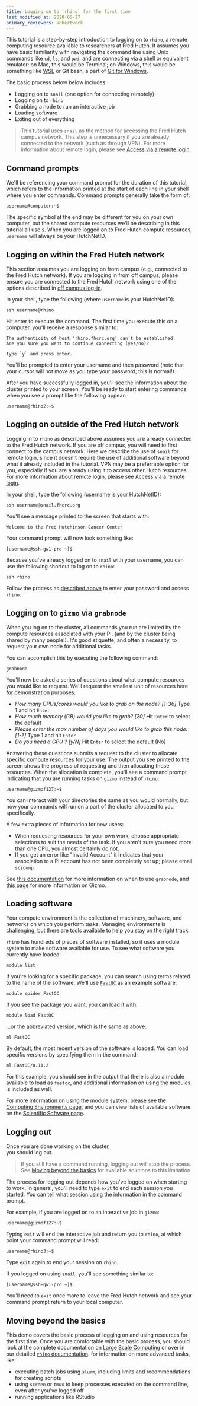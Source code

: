 ```yaml
---
title: Logging on to `rhino` for the first time
last_modified_at: 2020-05-27
primary_reviewers: k8hertweck
---
```


This tutorial is a step-by-step introduction to logging on to `rhino`,
a remote computing resource available to researchers at Fred Hutch.
It assumes you have basic familiarity with navigating the command line using Unix commands like `cd`, `ls`, and `pwd`,
and are connecting via a shell or equivalent emulator:
on Mac, this would be Terminal;
on Windows, this would be something like [WSL](https://docs.microsoft.com/en-us/windows/wsl/install-win10) or Git bash,
a part of [Git for Windows](https://gitforwindows.org).

The basic process below below includes:

- Logging on to `snail` (one option for connecting remotely)
- Logging on to `rhino`
- Grabbing a node to run an interactive job
- Loading software
- Exiting out of everything

> This tutorial uses `snail` as the method for accessing the Fred Hutch campus network.
This step is unnecessary if you are already connected to the network (such as through VPN).
For more information about remote login, please see [Access via a remote login](/scicomputing/access_methods/#access-via-a-remote-location).

## Command prompts

We'll be referencing your command prompt for the duration of this tutorial,
which refers to the information printed at the start of each line in your shell where you enter commands.
Command prompts generally take the form of:

    username@computer:~$

The specific symbol at the end may be different for you on your own computer,
but the shared compute resources we'll be describing in this tutorial all use `$`.
When you are logged on to Fred Hutch compute resources,
`username` will always be your HutchNetID.

## Logging on within the Fred Hutch network

This section assumes you are logging on from campus
(e.g., connected to the Fred Hutch network).
If you are logging in from off campus,
please ensure you are connected to the Fred Hutch network using one of the options described in [off campus log-in](#logging-on-outside-of-the-fred-hutch-network).

In your shell,
type the following (where `username` is your HutchNetID):

    ssh username@rhino

Hit enter to execute the command.
The first time you execute this on a computer,
you'll receive a response similar to:

```
The authenticity of host 'rhino.fhcrc.org' can't be established.
Are you sure you want to continue connecting (yes/no)?

Type `y` and press enter.
```

You'll be prompted to enter your username and then password
(note that your cursor will not move as you type your password; this is normal!).

After you have successfully logged in,
you'll see the information about the cluster printed to your screen.
You'll be ready to start entering commands when you see a prompt like the following appear:

    username@rhino2:~$

## Logging on outside of the Fred Hutch network

Logging in to `rhino` as described above assumes you are already connected to the Fred Hutch network.
If you are off campus,
you will need to first connect to the campus network.
Here we describe the use of `snail` for remote login,
since it doesn't require the use of additional software beyond what it already included in the tutorial.
VPN may be a preferrable option for you,
especially if you are already using it to access other Hutch resources.
For more information about remote login, please see [Access via a remote login](/scicomputing/access_methods/#access-via-a-remote-location).

In your shell,
type the following (username is your HutchNetID):

    ssh username@snail.fhcrc.org

You'll see a message printed to the screen that starts with:

```
Welcome to the Fred Hutchinson Cancer Center
```

Your command prompt will now look something like:

    [username@ssh-gw1-prd ~]$

Because you've already logged on to `snail` with your username,
you can use the following shortcut to log on to `rhino`:

    ssh rhino

Follow the process as [described above](#logging-on-within-the-fred-hutch-network)
to enter your password and access `rhino`.

## Logging on to `gizmo` via `grabnode`

When you log on to the cluster,
all commands you run are limited by the compute resources associated with your PI.
(and by the cluster being shared by many people!).
It's good etiquette, and often a necessity,
to request your own node for additional tasks.

You can accomplish this by executing the following command:

    grabnode

You'll now be asked a series of questions about what compute resources you would like to request.
We'll request the smallest unit of resources here for demonstration purposes.

- *How many CPUs/cores would you like to grab on the node? [1-36]* Type 1 and hit `Enter`
- *How much memory (GB) would you like to grab? [20]* Hit `Enter` to select the default
- *Please enter the max number of days you would like to grab this node: [1-7]* Type 1 and hit `Enter`
- *Do you need a GPU ? [y/N]* Hit `Enter` to select the default (No)

Answering these questions submits a request to the cluster to allocate specific compute resources for your use.
The output you see printed to the screen shows the progress of requesting and then allocating those resources.
When the allocation is complete,
you'll see a command prompt indicating that you are running tasks on `gizmo` instead of `rhino`:

    username@gizmof127:~$

You can interact with your directories the same as you would normally,
but now your commands will run on a part of the cluster allocated to you specifically.

A few extra pieces of information for new users:
- When requesting resources for your own work,
choose appropriate selections to suit the needs of the task.
If you aren't sure you need more than one CPU,
you almost certainly do not.
- If you get an error like "Invalid Account" it indicates that your association to a PI account has not been completely set up;
please email `scicomp`.

See [this documentation](/compdemos/first_rhino/#logging-on-to-gizmo-via-grabnode)
for more information on when to use `grabnode`,
and [this page](/scicomputing/compute_platforms/#gizmo-cluster) for more information on Gizmo.

## Loading software

Your compute environment is the collection of machinery, software, and networks on which you perform tasks.
Managing environments is challenging,
but there are tools available to help you stay on the right track.

`rhino` has hundreds of pieces of software installed,
so it uses a module system to make software available for use.
To see what software you currently have loaded:

    module list

If you're looking for a specific package,
you can search using terms related to the name of the software.
We'll use [`FastQC`](https://www.bioinformatics.babraham.ac.uk/projects/fastqc/)
as an example software:

    module spider FastQC

If you see the package you want, you can load it with:

    module load FastQC

...or the abbreviated version, which is the same as above:

    ml FastQC

By default,
the most recent version of the software is loaded.
You can load specific versions by specifying them in the command:

    ml FastQC/0.11.2

For this example,
you should see in the output that there is also a module available to load as `fastqc`,
and additional information on using the modules is included as well.

For more information on using the module system,
please see the [Computing Environments page](/scicomputing/compute_environments/),
and you can view lists of available software on the [Scientific Software page](https://fredhutch.github.io/easybuild-life-sciences/).

## Logging out

Once you are done working on the cluster,      
you should log out.

> If you still have a command running,
logging out will stop the process.
See [Moving beyond the basics](#moving-beyond-the-basics)
for available solutions to this limitation.

The process for logging out depends how you've logged on when starting to work.
In general, you'll need to type `exit` to end each session you started.
You can tell what session using the information in the command prompt.

For example, if you are logged on to an interactive job in `gizmo`:

    username@gizmof127:~$

Typing `exit` will end the interactive job and return you to `rhino`,
at which point your command prompt will read:

    username@rhino3:~$

Type `exit` again to end your session on `rhino`.


If you logged on using `snail`,
you'll see something similar to:

    [username@ssh-gw1-prd ~]$

You'll need to `exit` once more to leave the Fred Hutch network and see your command prompt return to your local computer.

## Moving beyond the basics

This demo covers the basic process of logging on and using resources for the first time.
Once you are comfortable with the basic process,
you should look at the complete documentation on [Large Scale Computing](/scicomputing/compute_overview/) or over in our detailed [`rhino` documentation](/compdemos/howtoRhino/).
for information on more advanced tasks, like:
- executing batch jobs using `slurm`,
including limits and recommendations for creating scripts
- using `screen` or `tmux` to keep processes executed on the command line,
even after you've logged off
- running applications like RStudio
